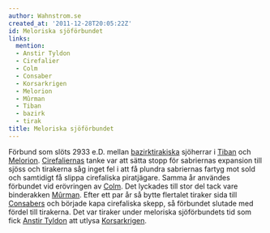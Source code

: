 ```yaml
---
author: Wahnstrom.se
created_at: '2011-12-28T20:05:22Z'
id: Meloriska sjöförbundet
links:
  mention:
  - Anstir Tyldon
  - Cirefalier
  - Colm
  - Consaber
  - Korsarkrigen
  - Melorion
  - Mûrman
  - Tiban
  - bazirk
  - tirak
title: Meloriska sjöförbundet
---
```


Förbund som slöts 2933 e.D. mellan [bazirk][][tirakiska] sjöherrar i [Tiban] och [Melorion].
[Cirefaliernas] tanke var att sätta stopp för sabriernas expansion till sjöss och tirakerna såg
inget fel i att få plundra sabriernas fartyg mot sold och samtidigt få slippa cirefaliska
piratjägare. Samma år användes förbundet vid erövringen av [Colm]. Det lyckades till stor del tack
vare binderakken [Mûrman]. Efter ett par år så bytte flertalet tiraker sida till [Consabers] och
började kapa cirefaliska skepp, så förbundet slutade med fördel till tirakerna. Det var tiraker
under meloriska sjöförbundets tid som fick [Anstir Tyldon] att utlysa [Korsarkrigen].

  [bazirk]: bazirk
  [tirakiska]: tirak
  [Tiban]: Tiban
  [Melorion]: Melorion
  [Cirefaliernas]: Cirefalier
  [Colm]: Colm
  [Mûrman]: Mûrman
  [Consabers]: Consaber
  [Anstir Tyldon]: Anstir_Tyldon
  [Korsarkrigen]: Korsarkrigen